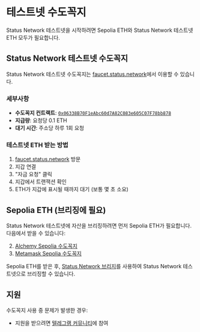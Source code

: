 # 테스트넷 수도꼭지

Status Network 테스트넷을 시작하려면 Sepolia ETH와 Status Network 테스트넷 ETH 모두가 필요합니다.

## Status Network 테스트넷 수도꼭지

Status Network 테스트넷 수도꼭지는 [faucet.status.network](https://faucet.status.network)에서 이용할 수 있습니다.

### 세부사항
- **수도꼭지 컨트랙트**: [`0x06338B70F1eAbc60d7A82C083e605C07F78bb878`](https://sepoliascan.status.network/address/0x06338B70F1eAbc60d7A82C083e605C07F78bb878)
- **지급량**: 요청당 0.1 ETH
- **대기 시간**: 주소당 하루 1회 요청

### 테스트넷 ETH 받는 방법

1. [faucet.status.network](https://faucet.status.network) 방문
2. 지갑 연결
3. "자금 요청" 클릭
4. 지갑에서 트랜잭션 확인
5. ETH가 지갑에 표시될 때까지 대기 (보통 몇 초 소요)

## Sepolia ETH (브리징에 필요)

Status Network 테스트넷에 자산을 브리징하려면 먼저 Sepolia ETH가 필요합니다. 다음에서 받을 수 있습니다:

2. [Alchemy Sepolia 수도꼭지](https://www.alchemy.com/faucets/ethereum-sepolia)
3. [Metamask Sepolia 수도꼭지](https://docs.metamask.io/developer-tools/faucet/)

Sepolia ETH를 받은 후, [Status Network 브리지](https://bridge.status.network)를 사용하여 Status Network 테스트넷으로 브리징할 수 있습니다.

## 지원

수도꼭지 사용 중 문제가 발생한 경우:
- 지원을 받으려면 [텔레그램 커뮤니티](https://t.me/statusl2)에 참여
